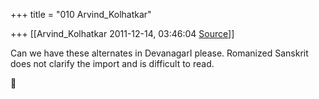 +++
title = "010 Arvind_Kolhatkar"

+++
[[Arvind_Kolhatkar	2011-12-14, 03:46:04 [Source](https://groups.google.com/g/samskrita/c/TPnEWllZQnc)]]



Can we have these alternates in DevanagarI please. Romanized Sanskrit  
does not clarify the import and is difficult to read.



